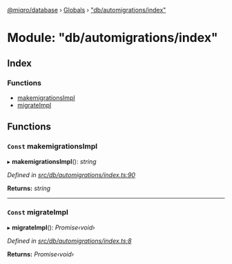 [@miqro/database](../README.md) › [Globals](../globals.md) › ["db/automigrations/index"](_db_automigrations_index_.md)

# Module: "db/automigrations/index"

## Index

### Functions

* [makemigrationsImpl](_db_automigrations_index_.md#const-makemigrationsimpl)
* [migrateImpl](_db_automigrations_index_.md#const-migrateimpl)

## Functions

### `Const` makemigrationsImpl

▸ **makemigrationsImpl**(): *string*

*Defined in [src/db/automigrations/index.ts:90](https://github.com/claukers/miqro-sequelize/blob/3348ef6/src/db/automigrations/index.ts#L90)*

**Returns:** *string*

___

### `Const` migrateImpl

▸ **migrateImpl**(): *Promise‹void›*

*Defined in [src/db/automigrations/index.ts:8](https://github.com/claukers/miqro-sequelize/blob/3348ef6/src/db/automigrations/index.ts#L8)*

**Returns:** *Promise‹void›*
